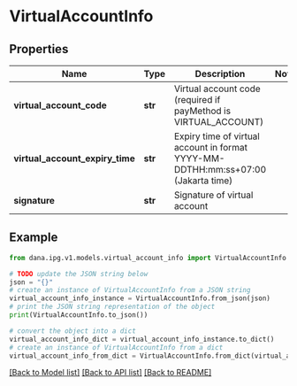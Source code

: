 # VirtualAccountInfo


## Properties

Name | Type | Description | Notes
------------ | ------------- | ------------- | -------------
**virtual_account_code** | **str** | Virtual account code (required if payMethod is VIRTUAL_ACCOUNT) | 
**virtual_account_expiry_time** | **str** | Expiry time of virtual account in format YYYY-MM-DDTHH:mm:ss+07:00 (Jakarta time) | 
**signature** | **str** | Signature of virtual account | 

## Example

```python
from dana.ipg.v1.models.virtual_account_info import VirtualAccountInfo

# TODO update the JSON string below
json = "{}"
# create an instance of VirtualAccountInfo from a JSON string
virtual_account_info_instance = VirtualAccountInfo.from_json(json)
# print the JSON string representation of the object
print(VirtualAccountInfo.to_json())

# convert the object into a dict
virtual_account_info_dict = virtual_account_info_instance.to_dict()
# create an instance of VirtualAccountInfo from a dict
virtual_account_info_from_dict = VirtualAccountInfo.from_dict(virtual_account_info_dict)
```
[[Back to Model list]](../README.md#documentation-for-models) [[Back to API list]](../README.md#documentation-for-api-endpoints) [[Back to README]](../README.md)


